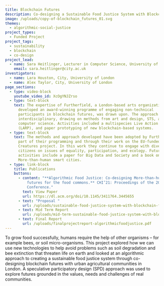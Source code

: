 ```yaml
---
title: Blockchain Futures
description: Co-designing a Sustainable Food Justice System with Blockchain Futures
image: /uploads/copy-of-blockchain_futures_01.svg
themes:
  - algorithmic-social-justice
project_types:
  - Funded Project
project_tags:
  - sustainability
  - blockchain
  - co-design
project_lead:
  - name: Sara Heitlinger, Lecturer in Computer Science, University of London
    email: sara.heitlinger@city.ac.uk
investigators:
  - name: Lara Houston, City, University of London
  - name: Alex Taylor, City, University of London
page_sections:
  - type: video-block
    youtube_video_id: XcOgYNJZrso
  - type: text-block
    text: The expertise of Furtherfield, a London-based arts organization who have
      developed an award-winning programme of engaging non-technical
      participants in blockchain futures, was drawn upon. The approach was
      interdisciplinary, drawing on methods from art and design, STS, and
      computer science. Activities included a multispecies Live Action Role Play
      (LARP), and paper prototyping of new blockchain-based systems.
  - type: text-block
    text: The methods and approach developed have been adopted by Furtherfield, as
      part of their programming and through their work on the EU-funded
      Creatures project. In this work they continue to engage with diverse
      citizens on issues of equality, participation, and ecology. Future
      activities include a paper for Big Data and Society and a book on
      More-than-human smart cities.
  - type: link-block
    title: Publications
    buttons:
      - content: "**Algorithmic Food Justice: Co-designing More-than-human blockchain
          futures for the food commons.** CHI’21: Proceedings of the 2021 CHI
          Conference."
        text: View Paper
        url: https://dl.acm.org/doi/10.1145/3411764.3445655
      - text: "Proposal "
        url: /uploads/sustainable-food-justice-system-with-blockchain-future-proposal.pdf
      - text: Mid Term Report
        url: /uploads/mid-term-sustainable-food-justice-system-with-blockchain-future.pdf
      - text: Final Report
        url: /uploads/finalprojectreport-algorithmicfoodjustice.pdf
---
```

To grow food successfully, humans require the help of other organisms – for example bees, or soil micro-organisms. This project explored how we can use new technologies to help avoid problems such as soil degradation and bee extinction that threaten life on earth and looked at an algorithmic approach to creating a sustainable food justice system through co-designing blockchain futures with urban agricultural communities in London. A speculative participatory design (SPD) approach was used to explore futures grounded in the values, needs and challenges of real communities.
